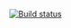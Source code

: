 [![Build status](https://ci.appveyor.com/api/projects/status/xwdrtlc2gr3jitr7/branch/main?svg=true)](https://ci.appveyor.com/project/temser1/page-objects/branch/main)